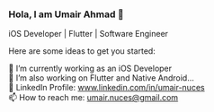### Hola, I am Umair Ahmad 👋
iOS Developer | Flutter | Software Engineer


Here are some ideas to get you started:

 🔭 I’m currently working as an iOS Developer
 <br>
 🌱 I’m also working on Flutter and Native Android...
 <br>
  💬 LinkedIn Profile: www.linkedin.com/in/umair-nuces 
  <br>
  📫 How to reach me: umair.nuces@gmail.com
